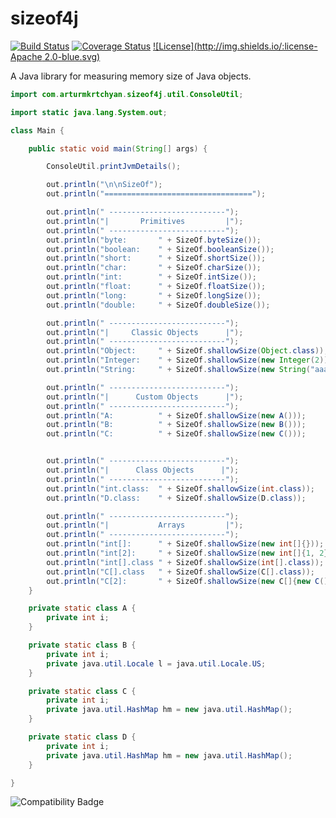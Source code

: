 sizeof4j
========

[![Build Status](https://api.travis-ci.org/repositories/arturmkrtchyan/sizeof4j.png)](https://travis-ci.org/arturmkrtchyan/sizeof4j)
[![Coverage Status](https://img.shields.io/coveralls/arturmkrtchyan/sizeof4j.svg)](https://coveralls.io/r/arturmkrtchyan/sizeof4j)
[![License](http://img.shields.io/:license-Apache 2.0-blue.svg)](https://raw.githubusercontent.com/arturmkrtchyan/iban4j/master/LICENSE.txt)

A Java library for measuring memory size of Java objects.

```java
import com.arturmkrtchyan.sizeof4j.util.ConsoleUtil;

import static java.lang.System.out;

class Main {

    public static void main(String[] args) {

        ConsoleUtil.printJvmDetails();

        out.println("\n\nSizeOf");
        out.println("=================================");

        out.println(" --------------------------");
        out.println("|       Primitives         |");
        out.println(" --------------------------");
        out.println("byte:       " + SizeOf.byteSize());
        out.println("boolean:    " + SizeOf.booleanSize());
        out.println("short:      " + SizeOf.shortSize());
        out.println("char:       " + SizeOf.charSize());
        out.println("int:        " + SizeOf.intSize());
        out.println("float:      " + SizeOf.floatSize());
        out.println("long:       " + SizeOf.longSize());
        out.println("double:     " + SizeOf.doubleSize());

        out.println(" --------------------------");
        out.println("|     Classic Objects      |");
        out.println(" --------------------------");
        out.println("Object:     " + SizeOf.shallowSize(Object.class));
        out.println("Integer:    " + SizeOf.shallowSize(new Integer(2)));
        out.println("String:     " + SizeOf.shallowSize(new String("aaa")));

        out.println(" --------------------------");
        out.println("|      Custom Objects      |");
        out.println(" --------------------------");
        out.println("A:          " + SizeOf.shallowSize(new A()));
        out.println("B:          " + SizeOf.shallowSize(new B()));
        out.println("C:          " + SizeOf.shallowSize(new C()));


        out.println(" --------------------------");
        out.println("|      Class Objects      |");
        out.println(" --------------------------");
        out.println("int.class:  " + SizeOf.shallowSize(int.class));
        out.println("D.class:    " + SizeOf.shallowSize(D.class));

        out.println(" --------------------------");
        out.println("|           Arrays         |");
        out.println(" --------------------------");
        out.println("int[]:      " + SizeOf.shallowSize(new int[]{}));
        out.println("int[2]:     " + SizeOf.shallowSize(new int[]{1, 2}));
        out.println("int[].class " + SizeOf.shallowSize(int[].class));
        out.println("C[].class   " + SizeOf.shallowSize(C[].class));
        out.println("C[2]:       " + SizeOf.shallowSize(new C[]{new C(), new C()}));
    }

    private static class A {
        private int i;
    }

    private static class B {
        private int i;
        private java.util.Locale l = java.util.Locale.US;
    }

    private static class C {
        private int i;
        private java.util.HashMap hm = new java.util.HashMap();
    }

    private static class D {
        private int i;
        private java.util.HashMap hm = new java.util.HashMap();
    }

}
```

![Compatibility Badge](https://java.net/downloads/adoptopenjdk/compat.svg)

